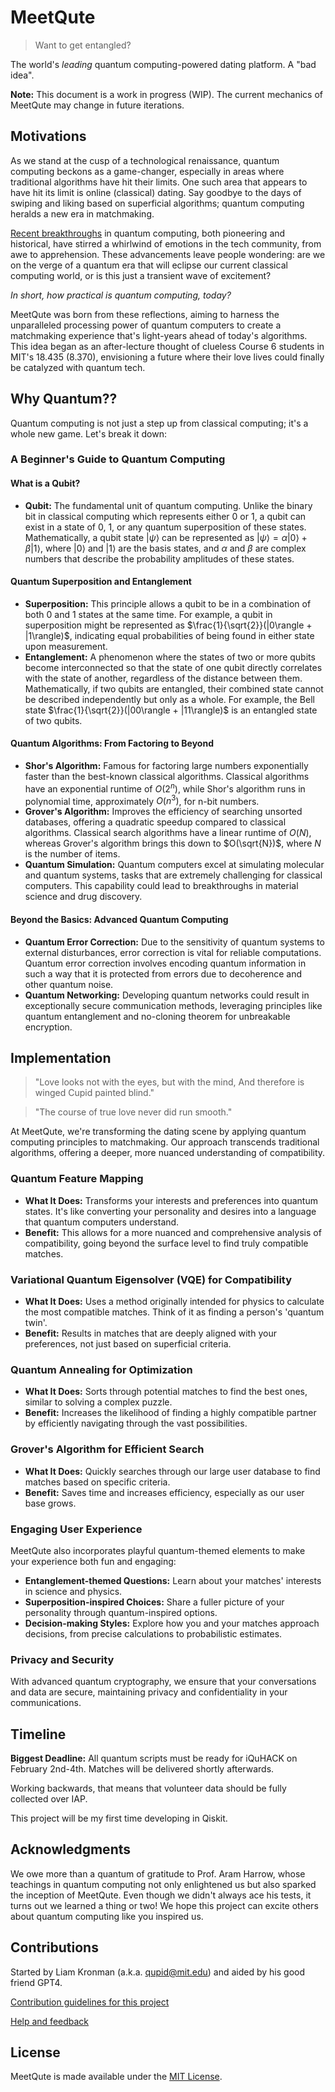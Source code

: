 # MeetQute
> Want to get entangled?

The world's *leading* quantum computing-powered dating platform. A "bad idea".

**Note:** This document is a work in progress (WIP). The current mechanics of MeetQute may change in future iterations.

## Motivations
As we stand at the cusp of a technological renaissance, quantum computing beckons as a game-changer, especially in areas where traditional algorithms have hit their limits. One such area that appears to have hit its limit is online (classical) dating. Say goodbye to the days of swiping and liking based on superficial algorithms; quantum computing heralds a new era in matchmaking.

[Recent breakthroughs](https://newsroom.ibm.com/2023-12-04-IBM-Debuts-Next-Generation-Quantum-Processor-IBM-Quantum-System-Two,-Extends-Roadmap-to-Advance-Era-of-Quantum-Utility) in quantum computing, both pioneering and historical, have stirred a whirlwind of emotions in the tech community, from awe to apprehension. These advancements leave people wondering: are we on the verge of a quantum era that will eclipse our current classical computing world, or is this just a transient wave of excitement?

*In short, how practical is quantum computing, today?*

MeetQute was born from these reflections, aiming to harness the unparalleled processing power of quantum computers to create a matchmaking experience that's light-years ahead of today's algorithms. This idea began as an after-lecture thought of clueless Course 6 students in MIT's 18.435 (8.370), envisioning a future where their love lives could finally be catalyzed with quantum tech.

## Why Quantum??
Quantum computing is not just a step up from classical computing; it's a whole new game. Let's break it down:

### A Beginner's Guide to Quantum Computing

#### What is a Qubit?
- **Qubit:** The fundamental unit of quantum computing. Unlike the binary bit in classical computing which represents either 0 or 1, a qubit can exist in a state of 0, 1, or any quantum superposition of these states. Mathematically, a qubit state $|\psi\rangle$ can be represented as $|\psi\rangle = \alpha|0\rangle + \beta|1\rangle$, where $|0\rangle$ and $|1\rangle$ are the basis states, and $\alpha$ and $\beta$ are complex numbers that describe the probability amplitudes of these states.

#### Quantum Superposition and Entanglement
- **Superposition:** This principle allows a qubit to be in a combination of both 0 and 1 states at the same time. For example, a qubit in superposition might be represented as $\frac{1}{\sqrt{2}}(|0\rangle + |1\rangle)$, indicating equal probabilities of being found in either state upon measurement.
- **Entanglement:** A phenomenon where the states of two or more qubits become interconnected so that the state of one qubit directly correlates with the state of another, regardless of the distance between them. Mathematically, if two qubits are entangled, their combined state cannot be described independently but only as a whole. For example, the Bell state $\frac{1}{\sqrt{2}}(|00\rangle + |11\rangle)$ is an entangled state of two qubits.

#### Quantum Algorithms: From Factoring to Beyond
- **Shor's Algorithm:** Famous for factoring large numbers exponentially faster than the best-known classical algorithms. Classical algorithms have an exponential runtime of $O(2^n)$, while Shor's algorithm runs in polynomial time, approximately $O(n^3)$, for n-bit numbers.
- **Grover's Algorithm:** Improves the efficiency of searching unsorted databases, offering a quadratic speedup compared to classical algorithms. Classical search algorithms have a linear runtime of $O(N)$, whereas Grover's algorithm brings this down to $O(\sqrt{N})$, where $N$ is the number of items.
- **Quantum Simulation:** Quantum computers excel at simulating molecular and quantum systems, tasks that are extremely challenging for classical computers. This capability could lead to breakthroughs in material science and drug discovery.

#### Beyond the Basics: Advanced Quantum Computing
- **Quantum Error Correction:** Due to the sensitivity of quantum systems to external disturbances, error correction is vital for reliable computations. Quantum error correction involves encoding quantum information in such a way that it is protected from errors due to decoherence and other quantum noise.
- **Quantum Networking:** Developing quantum networks could result in exceptionally secure communication methods, leveraging principles like quantum entanglement and no-cloning theorem for unbreakable encryption.


## Implementation

> "Love looks not with the eyes, but with the mind, And therefore is winged Cupid painted blind."

> "The course of true love never did run smooth."

At MeetQute, we're transforming the dating scene by applying quantum computing principles to matchmaking. Our approach transcends traditional algorithms, offering a deeper, more nuanced understanding of compatibility.

### Quantum Feature Mapping
- **What It Does:** Transforms your interests and preferences into quantum states. It's like converting your personality and desires into a language that quantum computers understand.
- **Benefit:** This allows for a more nuanced and comprehensive analysis of compatibility, going beyond the surface level to find truly compatible matches.

### Variational Quantum Eigensolver (VQE) for Compatibility
- **What It Does:** Uses a method originally intended for physics to calculate the most compatible matches. Think of it as finding a person's 'quantum twin'.
- **Benefit:** Results in matches that are deeply aligned with your preferences, not just based on superficial criteria.

### Quantum Annealing for Optimization
- **What It Does:** Sorts through potential matches to find the best ones, similar to solving a complex puzzle.
- **Benefit:** Increases the likelihood of finding a highly compatible partner by efficiently navigating through the vast possibilities.

### Grover's Algorithm for Efficient Search
- **What It Does:** Quickly searches through our large user database to find matches based on specific criteria.
- **Benefit:** Saves time and increases efficiency, especially as our user base grows.

### Engaging User Experience
MeetQute also incorporates playful quantum-themed elements to make your experience both fun and engaging:

- **Entanglement-themed Questions:** Learn about your matches' interests in science and physics.
- **Superposition-inspired Choices:** Share a fuller picture of your personality through quantum-inspired options.
- **Decision-making Styles:** Explore how you and your matches approach decisions, from precise calculations to probabilistic estimates.

### Privacy and Security
With advanced quantum cryptography, we ensure that your conversations and data are secure, maintaining privacy and confidentiality in your communications.

## Timeline

**Biggest Deadline:** All quantum scripts must be ready for iQuHACK on February 2nd-4th. Matches will be delivered shortly afterwards.

Working backwards, that means that volunteer data should be fully collected over IAP.

This project will be my first time developing in Qiskit.

## Acknowledgments

We owe more than a quantum of gratitude to Prof. Aram Harrow, whose teachings in quantum computing not only enlightened us but also sparked the inception of MeetQute. Even though we didn't always ace his tests, it turns out we learned a thing or two! We hope this project can excite others about quantum computing like you inspired us.

## Contributions
Started by Liam Kronman (a.k.a. [qupid@mit.edu](mailto:qupid@mit.edu)) and aided by his good friend GPT4.

[Contribution guidelines for this project](docs/CONTRIBUTING.md)

[Help and feedback](mailto:qupid@mit.edu)

## License

MeetQute is made available under the [MIT License](https://opensource.org/licenses/MIT).

